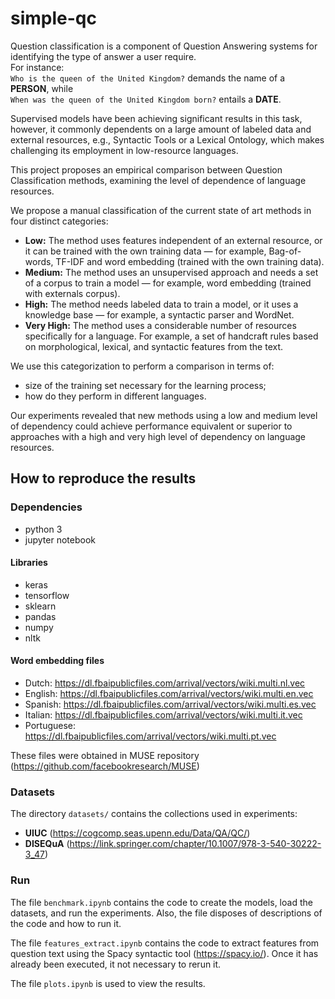 # simple-qc

Question classification is a component of Question Answering systems for identifying the type of answer a user require. <br>
For instance: <br>
``Who is the queen of the United Kingdom?`` 
demands the name of a **PERSON**, while <br>
``When was the queen of the United Kingdom born?`` 
entails a **DATE**. 

Supervised models have been achieving significant results in this task, however, it commonly dependents on a large amount of labeled data and external resources, e.g., Syntactic Tools or a Lexical Ontology, which makes challenging its employment in low-resource languages.

This project proposes an empirical comparison between Question Classification methods, examining the level of dependence of language resources. 

We propose a manual classification of the current state of art methods in four distinct categories:
* **Low:** The method uses features independent of an external resource, or it can be trained with the own training data — for example, Bag-of-words, TF-IDF and word embedding (trained with the own training data).
* **Medium:** The method uses an unsupervised approach and needs a set of a corpus to train a model — for example, word embedding (trained with externals corpus).
* **High:** The method needs labeled data to train a model, or it uses a knowledge base — for example, a syntactic parser and WordNet.
* **Very High:** The method uses a considerable number of resources specifically for a  language. For example, a set of handcraft rules based on morphological, lexical, and syntactic features from the text.

We use this categorization to perform a comparison in terms of: 
- size of the training set necessary for the learning process; 
- how do they perform in different languages. 

Our experiments revealed that new methods using a low and medium level of dependency could achieve performance equivalent or superior to approaches with a high and very high level of dependency on language resources.

## How to reproduce the results

### Dependencies
- python 3
- jupyter notebook

#### Libraries
- keras
- tensorflow
- sklearn
- pandas
- numpy
- nltk

#### Word embedding files
- Dutch: https://dl.fbaipublicfiles.com/arrival/vectors/wiki.multi.nl.vec
- English: https://dl.fbaipublicfiles.com/arrival/vectors/wiki.multi.en.vec
- Spanish: https://dl.fbaipublicfiles.com/arrival/vectors/wiki.multi.es.vec
- Italian: https://dl.fbaipublicfiles.com/arrival/vectors/wiki.multi.it.vec
- Portuguese: https://dl.fbaipublicfiles.com/arrival/vectors/wiki.multi.pt.vec

These files were obtained in MUSE repository (https://github.com/facebookresearch/MUSE)

### Datasets

The directory ``datasets/`` contains the collections used in experiments:
- **UIUC** (https://cogcomp.seas.upenn.edu/Data/QA/QC/)
- **DISEQuA** (https://link.springer.com/chapter/10.1007/978-3-540-30222-3_47)

### Run

The file ``benchmark.ipynb`` contains the code to create the models, load the datasets, and run the experiments. Also, the file disposes of descriptions of the code and how to run it.

The file `features_extract.ipynb` contains the code to extract features from question text using the Spacy syntactic tool (https://spacy.io/). Once it has already been executed, it not necessary to rerun it.

The file `plots.ipynb` is used to view the results.
